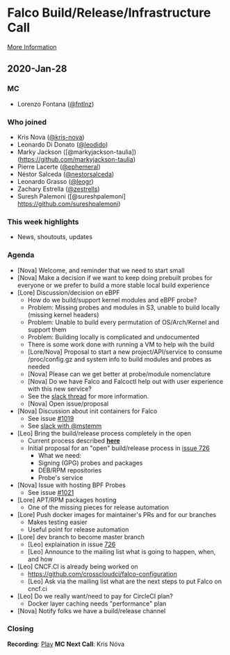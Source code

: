 # Falco Build/Release/Infrastructure Call

[More Information](https://github.com/falcosecurity/community)

## 2020-Jan-28


### MC

- Lorenzo Fontana ([@fntlnz](https://github.com/fntlnz))

### Who joined

- Kris Nova ([@kris-nova](https://github.com/kris-nova))
- Leonardo Di Donato ([@leodido](https://github.com/leodido))
- Marky Jackson ([@markyjackson-taulia])(https://github.com/markyjackson-taulia)
- Pierre Lacerte ([@ephemeral](https://github.com/ephemeral))
- Néstor Salceda ([@nestorsalceda](https://github.com/nestorsalceda))
- Leonardo Grasso ([@leogr](https://github.com/leogr))
- Zachary Estrella ([@zestrells](https://github.com/zestrells))
- Suresh Palemoni ([@sureshpalemoni] https://github.com/sureshpalemoni)

### This week highlights

- News, shoutouts, updates

### Agenda

- [Nova] Welcome, and reminder that we need to start small
- [Nova] Make a decision if we want to keep doing prebuilt probes for everyone or we prefer to build a more stable local build experience
- [Lore] Discussion/decision on eBPF
    - How do we build/support kernel modules and eBPF probe?
    - Problem: Missing probes and modules in S3, unable to build locally (missing kernel headers)
    - Problem: Unable to build every permutation of OS/Arch/Kernel and support them
    - Problem: Building locally is complicated and undocumented
    - There is some work done with running a VM to help wih the build
    - [Lore/Nova] Proposal to start a new project/API/service to consume /proc/config.gz and system info to build modules and probes as needed
    - [Nova] Please can we get better at probe/module nomenclature
    - [Nova] Do we have Falco and Falcoctl help out with user experience with this new service?
    - See the [slack thread](https://sysdig.slack.com/archives/C19S3J21F/p1579805707105600&thread_ts=1579805005.101500&cid=C19S3J21F) for more information.
    - [Nova] Open issue/proposal
- [Nova] Discussion about init containers for Falco
    - See issue [#1019](https://github.com/falcosecurity/falco/issues/1019)
    - See [slack with @mstemm](https://sysdig.slack.com/archives/C19S3J21F/p1579808765119300?thread_ts=1579808342.116100&cid=C19S3J21F)
- [Leo] Bring the build/release process completely in the open
    - Current process described [**here**](https://hackmd.io/QH08H-6QQnuebvYuPO8bTw)
    - Initial proposal for an "open" build/release process in [issue 726](https://github.com/falcosecurity/falco/issues/726)
        - What we need:
        - Signing (GPG) probes and packages
        - DEB/RPM repositories
        - Probe's service
- [Nova] Issue with hosting BPF Probes
    - See issue [#1021](https://github.com/falcosecurity/falco/issues/1021)
- [Lore] APT/RPM packages hosting
    - One of the missing pieces for release automation
- [Lore] Push docker images for maintainer's PRs and for our branches
    - Makes testing easier
    - Useful point for release automation
- [Lore] dev branch to become master branch
    - [Leo] explaination in issue [726](https://github.com/falcosecurity/falco/issues/726#issuecomment-535621850)
    - [Leo] Announce to the mailing list what is going to happen, when, and how
- [Leo] CNCF.CI is already being worked on
    - https://github.com/crosscloudci/falco-configuration
    - [Leo] Ask via the mailing list what are the next steps to put Falco on cncf.ci
- [Leo] Do we really want/need to pay for CircleCI plan?
    - Docker layer caching needs "performance" plan
- [Nova] Notify folks we have a build/release channel


### Closing

**Recording**: [Play](https://www.youtube.com/watch?v=HUR_HWJZ7yc)
**MC Next Call**: Kris Nóva